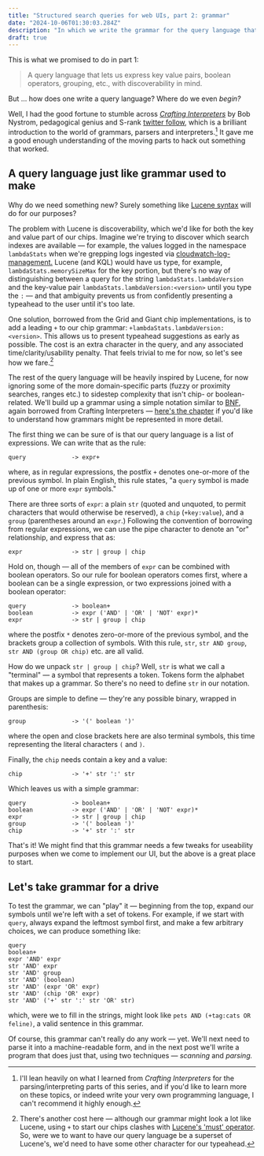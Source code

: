 ```yaml
---
title: "Structured search queries for web UIs, part 2: grammar"
date: "2024-10-06T01:30:03.284Z"
description: "In which we write the grammar for the query language that will power our fancy UI"
draft: true
---
```


This is what we promised to do in part 1:

> A query language that lets us express key value pairs, boolean operators, grouping, etc., with discoverability in mind.

But ... how does one write a query language? Where do we even _begin?_

Well, I had the good fortune to stumble across _[Crafting Interpreters](https://craftinginterpreters.com/)_ by Bob Nystrom, pedagogical genius and S-rank [twitter follow](https://x.com/munificentbob?lang=en), which is a brilliant introduction to the world of grammars, parsers and interpreters.[^1] It gave me a good enough understanding of the moving parts to hack out something that worked.

## A query language just like grammar used to make

Why do we need something new? Surely something like [Lucene syntax](https://lucene.apache.org/core/2_9_4/queryparsersyntax.html) will do for our purposes?

The problem with Lucene is discoverability, which we'd like for both the key and value part of our chips. Imagine we're trying to discover which search indexes are available — for example, the values logged in the namespace `lambdaStats` when we're grepping logs ingested via [cloudwatch-log-management.](https://github.com/guardian/cloudwatch-logs-management) Lucene (and KQL) would have us type, for example, `lambdaStats.memorySizeMax` for the key portion, but there's no way of distinguishing between a query for the string `lambdaStats.lambdaVersion` and the key-value pair `lambdaStats.lambdaVersion:<version>` until you type the `:` — and that ambiguity prevents us from confidently presenting a typeahead to the user until it's too late.

One solution, borrowed from the Grid and Giant chip implementations, is to add a leading `+` to our chip grammar: `+lambdaStats.lambdaVersion:<version>`. This allows us to present typeahead suggestions as early as possible. The cost is an extra character in the query, and any associated time/clarity/usability penalty. That feels trivial to me for now, so let's see how we fare.[^2]

The rest of the query language will be heavily inspired by Lucene, for now ignoring some of the more domain-specific parts (fuzzy or proximity searches, ranges etc.) to sidestep complexity that isn't chip- or boolean- related. We'll build up a grammar using a simple notation similar to [BNF](https://en.wikipedia.org/wiki/Backus%E2%80%93Naur_form), again borrowed from Crafting Interpreters — [here's the chapter](https://craftinginterpreters.com/representing-code.html) if you'd like to understand how grammars might be represented in more detail.

The first thing we can be sure of is that our query language is a list of expressions. We can write that as the rule:

```
query             -> expr+
```

where, as in regular expressions, the postfix `+` denotes one-or-more of the previous symbol. In plain English, this rule states, "a `query` symbol is made up of one or more `expr` symbols."

There are three sorts of `expr`: a plain `str` (quoted and unquoted, to permit characters that would otherwise be reserved), a `chip` (`+key:value`), and a `group` (parentheses around an `expr`.) Following the convention of borrowing from regular expressions, we can use the pipe character to denote an "or" relationship, and express that as:

```
expr              -> str | group | chip
```

Hold on, though — all of the members of `expr` can be combined with boolean operators. So our rule for boolean operators comes first, where a boolean can be a single expression, or two expressions joined with a boolean operator:

```
query             -> boolean+
boolean           -> expr ('AND' | 'OR' | 'NOT' expr)*
expr              -> str | group | chip
```

where the postfix `*` denotes zero-or-more of the previous symbol, and the brackets group a collection of symbols. With this rule, `str`, `str AND group`, `str AND (group OR chip)` etc. are all valid.

How do we unpack `str | group | chip`? Well, `str` is what we call a "terminal" — a symbol that represents a token. Tokens form the alphabet that makes up a grammar. So there's no need to define `str` in our notation.

Groups are simple to define — they're any possible binary, wrapped in parenthesis:

```
group             -> '(' boolean ')'
```

where the open and close brackets here are also terminal symbols, this time representing the literal characters `(` and `)`.

Finally, the `chip` needs contain a key and a value:

```
chip              -> '+' str ':' str
```

Which leaves us with a simple grammar:

```
query             -> boolean+
boolean           -> expr ('AND' | 'OR' | 'NOT' expr)*
expr              -> str | group | chip
group             -> '(' boolean ')'
chip              -> '+' str ':' str
```

That's it! We might find that this grammar needs a few tweaks for useability purposes when we come to implement our UI, but the above is a great place to start.

## Let's take grammar for a drive

To test the grammar, we can "play" it — beginning from the top, expand our symbols until we're left with a set of tokens. For example, if we start with `query`, always expand the leftmost symbol first, and make a few arbitrary choices, we can produce something like:

```
query
boolean+
expr 'AND' expr
str 'AND' expr
str 'AND' group
str 'AND' (boolean)
str 'AND' (expr 'OR' expr)
str 'AND' (chip 'OR' expr)
str 'AND' ('+' str ':' str 'OR' str)
```

which, were we to fill in the strings, might look like `pets AND (+tag:cats OR feline)`, a valid sentence in this grammar.

Of course, this grammar can't really do any work — yet. We'll next need to parse it into a machine-readable form, and in the next post we'll write a program that does just that, using two techniques — _scanning_ and _parsing._

[^1]: I'll lean heavily on what I learned from _Crafting Interpreters_ for the parsing/interpreting parts of this series, and if you'd like to learn more on these topics, or indeed write your very own programming language, I can't recommend it highly enough.
[^2]: There's another cost here — although our grammar might look a lot like Lucene, using `+` to start our chips clashes with [Lucene's 'must' operator](https://lucene.apache.org/core/2_9_4/queryparsersyntax.html#:~:text=The%20%22%2B%22%20or%20required%20operator%20requires%20that%20the%20term%20after%20the%20%22%2B%22%20symbol%20exist%20somewhere%20in%20a%20the%20field%20of%20a%20single%20document.). So, were we to want to have our query language be a superset of Lucene's, we'd need to have some other character for our typeahead.
